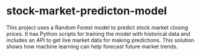 # stock-market-predicton-model
This project uses a Random Forest model to predict stock market closing prices. It has Python scripts for training the model with historical data and includes an API to get live market data for making predictions. This solution shows how machine learning can help forecast future market trends.
